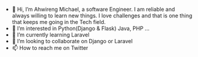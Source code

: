 - 👋 Hi, I’m  Ahwireng Michael, a software Engineer. I am reliable and always willing to learn new things. I love challenges and that is one thing that keeps me going in the Tech field.
- 👀 I’m interested in Python(Django & Flask) Java, PHP   ...
- 🌱 I’m currently learning  Laravel
- 💞️ I’m looking to collaborate on Django or Laravel
- 📫 How to reach me on Twitter 

<!---
FiifiQwontwo/FiifiQwontwo is a ✨ special ✨ repository because its `README.md` (this file) appears on your GitHub profile.
You can click the Preview link to take a look at your changes.
--->
